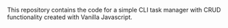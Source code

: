 

This repository contains the code for a simple CLI task manager with CRUD functionality created with Vanilla Javascript.

